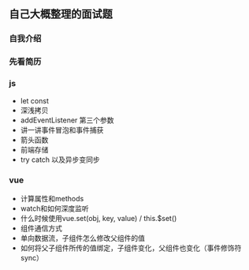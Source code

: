 ## 自己大概整理的面试题
### 自我介绍
### 先看简历
### js
- let const
- 深浅拷贝
- addEventListener 第三个参数
- 讲一讲事件冒泡和事件捕获
- 箭头函数
- 前端存储
- try catch 以及异步变同步
### vue
- 计算属性和methods
- watch和如何深度监听
- 什么时候使用vue.set(obj, key, value) / this.$set()
- 组件通信方式
- 单向数据流，子组件怎么修改父组件的值
- 如何将父子组件所传的值绑定，子组件变化，父组件也变化（事件修饰符sync）
